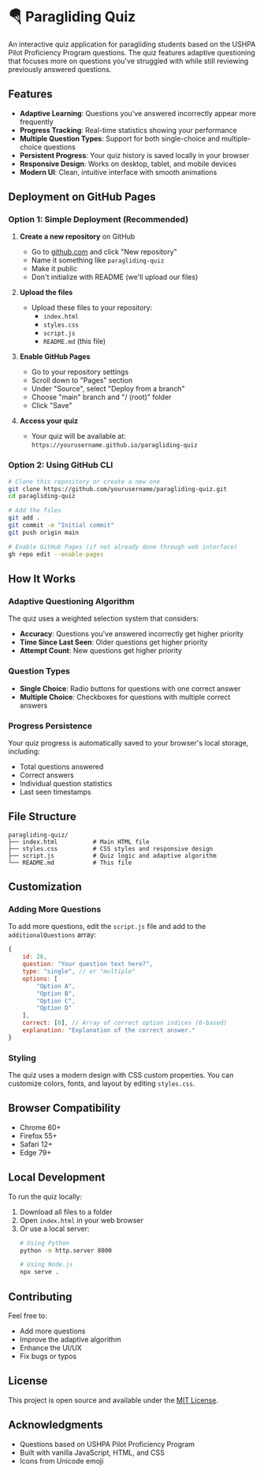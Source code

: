 # 🪂 Paragliding Quiz

An interactive quiz application for paragliding students based on the USHPA Pilot Proficiency Program questions. The quiz features adaptive questioning that focuses more on questions you've struggled with while still reviewing previously answered questions.

## Features

- **Adaptive Learning**: Questions you've answered incorrectly appear more frequently
- **Progress Tracking**: Real-time statistics showing your performance
- **Multiple Question Types**: Support for both single-choice and multiple-choice questions
- **Persistent Progress**: Your quiz history is saved locally in your browser
- **Responsive Design**: Works on desktop, tablet, and mobile devices
- **Modern UI**: Clean, intuitive interface with smooth animations

## Deployment on GitHub Pages

### Option 1: Simple Deployment (Recommended)

1. **Create a new repository** on GitHub
   - Go to [github.com](https://github.com) and click "New repository"
   - Name it something like `paragliding-quiz`
   - Make it public
   - Don't initialize with README (we'll upload our files)

2. **Upload the files**
   - Upload these files to your repository:
     - `index.html`
     - `styles.css`
     - `script.js`
     - `README.md` (this file)

3. **Enable GitHub Pages**
   - Go to your repository settings
   - Scroll down to "Pages" section
   - Under "Source", select "Deploy from a branch"
   - Choose "main" branch and "/ (root)" folder
   - Click "Save"

4. **Access your quiz**
   - Your quiz will be available at: `https://yourusername.github.io/paragliding-quiz`

### Option 2: Using GitHub CLI

```bash
# Clone this repository or create a new one
git clone https://github.com/yourusername/paragliding-quiz.git
cd paragliding-quiz

# Add the files
git add .
git commit -m "Initial commit"
git push origin main

# Enable GitHub Pages (if not already done through web interface)
gh repo edit --enable-pages
```

## How It Works

### Adaptive Questioning Algorithm

The quiz uses a weighted selection system that considers:
- **Accuracy**: Questions you've answered incorrectly get higher priority
- **Time Since Last Seen**: Older questions get higher priority
- **Attempt Count**: New questions get higher priority

### Question Types

- **Single Choice**: Radio buttons for questions with one correct answer
- **Multiple Choice**: Checkboxes for questions with multiple correct answers

### Progress Persistence

Your quiz progress is automatically saved to your browser's local storage, including:
- Total questions answered
- Correct answers
- Individual question statistics
- Last seen timestamps

## File Structure

```
paragliding-quiz/
├── index.html          # Main HTML file
├── styles.css          # CSS styles and responsive design
├── script.js           # Quiz logic and adaptive algorithm
└── README.md           # This file
```

## Customization

### Adding More Questions

To add more questions, edit the `script.js` file and add to the `additionalQuestions` array:

```javascript
{
    id: 26,
    question: "Your question text here?",
    type: "single", // or "multiple"
    options: [
        "Option A",
        "Option B",
        "Option C",
        "Option D"
    ],
    correct: [0], // Array of correct option indices (0-based)
    explanation: "Explanation of the correct answer."
}
```

### Styling

The quiz uses a modern design with CSS custom properties. You can customize colors, fonts, and layout by editing `styles.css`.

## Browser Compatibility

- Chrome 60+
- Firefox 55+
- Safari 12+
- Edge 79+

## Local Development

To run the quiz locally:

1. Download all files to a folder
2. Open `index.html` in your web browser
3. Or use a local server:
   ```bash
   # Using Python
   python -m http.server 8000
   
   # Using Node.js
   npx serve .
   ```

## Contributing

Feel free to:
- Add more questions
- Improve the adaptive algorithm
- Enhance the UI/UX
- Fix bugs or typos

## License

This project is open source and available under the [MIT License](LICENSE).

## Acknowledgments

- Questions based on USHPA Pilot Proficiency Program
- Built with vanilla JavaScript, HTML, and CSS
- Icons from Unicode emoji 